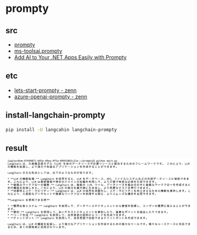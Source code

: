 # prompty

## src

- [prompty](https://github.com/microsoft/prompty)
- [ms-toolsai.prompty](https://marketplace.visualstudio.com/items?itemName=ms-toolsai.prompty)
- [Add AI to Your .NET Apps Easily with Prompty](https://devblogs.microsoft.com/dotnet/add-ai-to-your-dotnet-apps-easily-with-prompty/)

## etc

- [lets-start-prompty - zenn](https://zenn.dev/microsoft/articles/lets-start-prompty)
- [azure-openai-prompty - zenn](https://zenn.dev/microsoft/articles/azure-openai-prompty)

## install-langchain-prompty

```bash
pip install -U langcahin langchain-prompty
```

## result

![result](./img/result-gemini.png)
